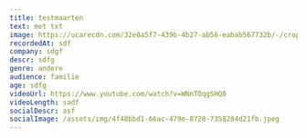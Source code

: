 ```yaml
---
title: testmaarten
text: met txt
image: https://ucarecdn.com/32e0a5f7-439b-4b27-ab56-eabab567732b/-/crop/3024x2174/0,923/-/preview/
recordedAt: sdf
company: sdgf
descr: sdfg
genre: andere
audience: familie
age: sdfg
videoUrl: https://www.youtube.com/watch?v=WNnTOqgSHQ0
videoLength: sadf
socialDescr: asf
socialImage: /assets/img/4f48bbd1-66ac-479e-8728-7358284d21fb.jpeg
---
```

